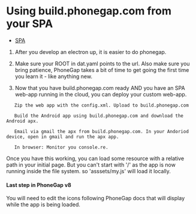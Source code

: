 
# Using build.phonegap.com from your SPA

- [SPA](http://youtu.be/LHFjjDPlU3A)



1. After you develop an electron up, it is easier to do phonegap.

2. Make sure your ROOT in dat.yaml points to the url. Also make sure you bring patience, PhoneGap takes a bit of time to get going the first time you learn it - like anything new.

3. Now that you have build.phonegap.com ready AND you have an SPA web-app running in the cloud, you can deploy your custom web-app.

```
   Zip the web app with the config.xml. Upload to build.phonegap.com

   Build the Android app using build.phonegap.com and download the Android apx.

   Email via gmail the apx from build.phonegap.com. In your Andoriod device, open in gmail and run the apx app.

   In browser: Monitor you console.re.
```

Once you have this working, you can load some resource with a relative path in your initial page.
 But you can't start with '/' as the app is now running inside the file system. so 'asssets/my.js' will load it locally.

#### Last step in PhoneGap v8

You will need to edit the icons following PhoneGap docs that will display while the app is being loaded.




